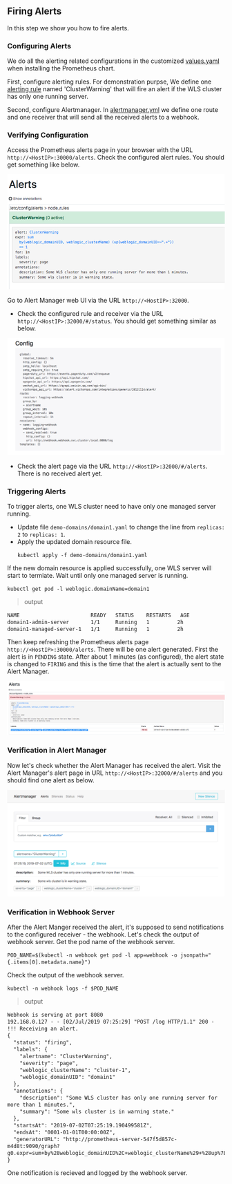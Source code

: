 ## Firing Alerts
In this step we show you how to fire alerts.

### Configuring Alerts
We do all the alerting related configurations in the customized [values.yaml](../prometheus/values.yaml) when installing the Prometheus chart.  

First, configure alerting rules. For demonstration purpse, We define one [alerting rule](../prometheus/values.yaml#L45) named 'ClusterWarning' that will fire an alert if the WLS cluster has only one running server.  

Second, configure Alertmanager. In [alertmanager.yml](../prometheus/values.yaml#L27) we define one route and one receiver that will send all the received alerts to a webhook.

### Verifying Configuration
Access the Prometheus alerts page in your browser with the URL `http://<HostIP>:30000/alerts`. Check the configured alert rules. You should get something like below.  

![Alert Rule](./images/alert-rule.png)  

Go to Alert Manager web UI via the URL `http://<HostIP>:32000`. 
- Check the configured rule and receiver via the URL `http://<HostIP>:32000/#/status`. You should get something similar as below.  

![Alert Manager Configuration](./images/alert-manager-config.png)  
- Check the alert page via the URL `http://<HostIP>:32000/#/alerts`. There is no received alert yet.

### Triggering Alerts
To trigger alerts, one WLS cluster need to have only one managed server running. 
- Update file `demo-domains/domain1.yaml` to change the line from `replicas: 2` to `replicas: 1`.
- Apply the updated domain resource file.
  ```
  kubectl apply -f demo-domains/domain1.yaml
  ```
If the new domain resource is applied successfully, one WLS server will start to termiate. Wait until only one managed server is running.
```
kubectl get pod -l weblogic.domainName=domain1
```
> output
```
NAME                       READY   STATUS    RESTARTS   AGE
domain1-admin-server       1/1     Running   1         2h
domain1-managed-server-1   1/1     Running   1         2h
```

Then keep refreshing the Prometheus alerts page `http://<HostIP>:30000/alerts`. There will be one alert generated. First the alert is in `PENDING` state. After about 1 minutes (as configured),  the alert state is changed to `FIRING` and this is the time that the alert is actually sent to the Alert Manager. 

![Active Alert](./images/active-alert.png)

### Verification in Alert Manager
Now let's check whether the Alert Manager has received the alert. Visit the Alert Manager's alert page in URL `http://<HostIP>:32000/#/alerts` and you should find one alert as below.

![Received Alert](./images/received-alert.png)

### Verification in Webhook Server
After the Alert Manger received the alert, it's supposed to send notifications to the configured receiver - the webhook. Let's check the output of webhook server.
Get the pod name of the webhook server.
```
POD_NAME=$(kubectl -n webhook get pod -l app=webhook -o jsonpath="{.items[0].metadata.name}")
```
Check the output of the webhook server.
```
kubectl -n webhook logs -f $POD_NAME
```
> output
```
Webhook is serving at port 8080
192.168.0.127 - - [02/Jul/2019 07:25:29] "POST /log HTTP/1.1" 200 -
!!! Receiving an alert.
{
  "status": "firing",
  "labels": {
    "alertname": "ClusterWarning",
    "severity": "page",
    "weblogic_clusterName": "cluster-1",
    "weblogic_domainUID": "domain1"
  },
  "annotations": {
    "description": "Some WLS cluster has only one running server for more than 1 minutes.",
    "summary": "Some wls cluster is in warning state."
  },
  "startsAt": "2019-07-02T07:25:19.190499581Z",
  "endsAt": "0001-01-01T00:00:00Z",
  "generatorURL": "http://prometheus-server-547f5d857c-m4d8t:9090/graph?g0.expr=sum+by%28weblogic_domainUID%2C+weblogic_clusterName%29+%28up%7Bweblogic_domainUID%3D~%22.%2B%22%7D%29+%3D%3D+1&g0.tab=1"
}
```
One notification is recieved and logged by the webhook server.
